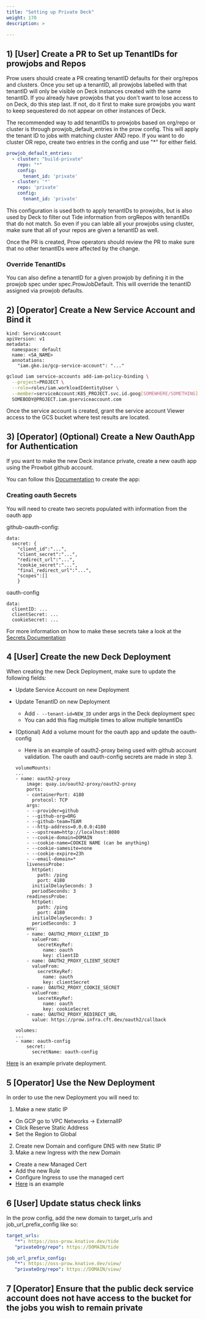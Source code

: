 ```yaml
---
title: "Setting up Private Deck"
weight: 170
description: >
  
---
```


## 1) [User] Create a PR to Set up TenantIDs for prowjobs and Repos

Prow users should create a PR creating tenantID defaults for their org/repos and clusters. Once you set up a tenantID, all prowjobs labelled with that tenantID will only be visible on Deck instances created with the same tenantID. If you already have prowjobs that you don't want to lose access to on Deck, do this step last. If not, do it first to make sure prowjobs you want to keep sequestered do not appear on other instances of Deck.

The recommended way to add tenantIDs to prowjobs based on org/repo or cluster is through prowjob_default_entries in the prow config. This will apply the tenant ID to jobs with matching cluster AND repo. If you want to do cluster OR repo, create two entries in the config and use "*" for either field.
```yaml
prowjob_default_entries:
  - cluster: "build-private"
    repo: "*"
    config:
      tenant_id: 'private'
  - cluster: '*'
    repo: 'private'
    config:
      tenant_id: 'private'

```
This configuration is used both to apply tenantIDs to prowjobs, but is also used by Deck to filter out Tide information from orgRepos with tenantIDs that do not match. So even if you can lable all your prowjobs using cluster, make sure that all of your repos are given a tenantID as well.

Once the PR is created, Prow operators should review the PR to make sure that no other tenantIDs were affected by the change.

### Override TenantIDs

You can also define a tenantID for a given prowjob by defining it in the prowjob spec under spec.ProwJobDefault. This will override the tenantID assigned via prowjob defaults.

## 2) [Operator] Create a New Service Account and Bind it

```
kind: ServiceAccount
apiVersion: v1
metadata:
  namespace: default
  name: <SA_NAME>
  annotations:
    "iam.gke.io/gcp-service-account": "..."
```

``` bash
gcloud iam service-accounts add-iam-policy-binding \
  --project=PROJECT \
  --role=roles/iam.workloadIdentityUser \
  --member=serviceAccount:K8S_PROJECT.svc.id.goog[SOMEWHERE/SOMETHING] \
  SOMEBODY@PROJECT.iam.gserviceaccount.com

```

Once the service account is created, grant the service account Viewer access to the GCS bucket where test results are located.
## 3) [Operator] (Optional) Create a New OauthApp for Authentication

If you want to make the new Deck instance private, create a new oauth app using the Prowbot github account. 

You can follow this [Documentation](https://docs.github.com/en/developers/apps/building-oauth-apps/creating-an-oauth-app) to create the app: 
### Creating oauth Secrets

You will need to create two secrets populated with information from the oauth app

github-oauth-config:
```
data: 
  secret: {
    "client_id":"...",
    "client_secret":"...",
    "redirect_url":"...",
    "cookie_secret":"...",
    "final_redirect_url":"...",
    "scopes":[]
    }
```

oauth-config
```
data: 
  clientID: ...
  clientSecret: ...
  cookieSecret: ...
```

For more information on how to make these secrets take a look at the [Secrets Documentation](/docs/prow-secrets/)

## 4 [User] Create the new Deck Deployment

When creating the new Deck Deployment, make sure to update the following fields:

- Update Service Account on new Deployment
- Update TenantID on new Deployment
    - Add `- --tenant-id=NEW_ID` under args in the Deck deployment spec
    - You can add this flag multiple times to allow multiple tenantIDs
- (Optional) Add a volume mount for the oauth app and update the oauth-config 
    - Here is an example of oauth2-proxy being used with github account validation. The oauth and oauth-config secrets are made in step 3.

    ```
    volumeMounts:
    ...
    - name: oauth2-proxy
        image: quay.io/oauth2-proxy/oauth2-proxy
        ports:
        - containerPort: 4180
          protocol: TCP
        args:
        - --provider=github
        - --github-org=ORG
        - --github-team=TEAM
        - --http-address=0.0.0.0:4180
        - --upstream=http://localhost:8080
        - --cookie-domain=DOMAIN
        - --cookie-name=COOKIE NAME (can be anything)
        - --cookie-samesite=none
        - --cookie-expire=23h
        - --email-domain=*
        livenessProbe:
          httpGet:
            path: /ping
            port: 4180
          initialDelaySeconds: 3
          periodSeconds: 3
        readinessProbe:
          httpGet:
            path: /ping
            port: 4180
          initialDelaySeconds: 3
          periodSeconds: 3
        env:
        - name: OAUTH2_PROXY_CLIENT_ID
          valueFrom:
            secretKeyRef:
              name: oauth
              key: clientID
        - name: OAUTH2_PROXY_CLIENT_SECRET
          valueFrom:
            secretKeyRef:
              name: oauth
              key: clientSecret
        - name: OAUTH2_PROXY_COOKIE_SECRET
          valueFrom:
            secretKeyRef:
              name: oauth
              key: cookieSecret
        - name: OAUTH2_PROXY_REDIRECT_URL
          value: https://prow.infra.cft.dev/oauth2/callback
    ```
    
    ```
    volumes:
    ...
    - name: oauth-config
        secret:
          secretName: oauth-config
    ```

[Here](https://github.com/GoogleCloudPlatform/oss-test-infra/blob/master/prow/oss/cluster/deck_blueprints_deployment.yaml) is an example private deployment.
## 5 [Operator] Use the New Deployment

In order to use the new Deployment you will need to:

1. Make a new static IP
  - On GCP go to VPC Networks -> ExternalIP
  - Click Reserve Static Address
  - Set the Region to Global
2. Create new Domain and configure DNS with new Static IP
3. Make a new Ingress with the new Domain
 - Create a new Managed Cert
 - Add the new Rule
 - Configure Ingress to use the managed cert
 - [Here](https://github.com/GoogleCloudPlatform/oss-test-infra/blob/e1f836416d1b3cd2cebc81454eb7f5f1febbc468/prow/oss/cluster/cluster.yaml#L128) is an example

 ## 6 [User] Update status check links
 
 In the prow config, add the new domain to target_urls and job_url_prefix_config like so:

 ```yaml
 target_urls:
    "*": https://oss-prow.knative.dev/tide
    "privateOrg/repo": https://DOMAIN/tide
```

 ```yaml
 job_url_prefix_config:
    "*": https://oss-prow.knative.dev/view/
    "privateOrg/repo": https://DOMAIN/view/
```

## 7 [Operator] Ensure that the public deck service account does not have access to the bucket for the jobs you wish to remain private
